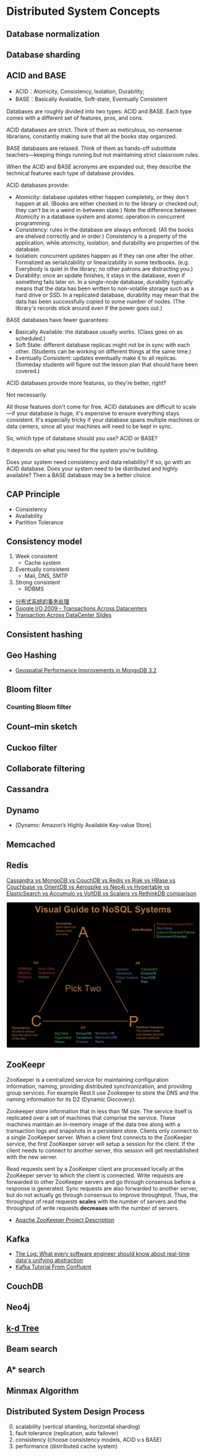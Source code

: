 # Distributed System Concepts

## Database normalization

## Database sharding

## ACID and BASE

* ACID：Atomicity, Consistency, Isolation, Durability;
* BASE：Basically Available, Soft-state, Eventually Consistent

Databases are roughly divided into two types: ACID and BASE. Each type comes
with a different set of features, pros, and cons.

ACID databases are strict. Think of them as meticulous, no-nonsense librarians,
constantly making sure that all the books stay organized.

BASE databases are relaxed. Think of them as hands-off substitute teachers—keeping
things running but not maintaining strict classroom rules.

When the ACID and BASE acronyms are expanded out, they describe the technical
features each type of database provides.

ACID databases provide:

* Atomicity: database updates either happen completely, or they don't happen at
  all. (Books are either checked in to the library or checked out; they can't be
  in a weird in-between state.) Note the difference between Atomicity in a database
  system and atomic operation in concurrent programming.
* Consistency: rules in the database are always enforced. (All the books are
  shelved correctly and in order.) Consistency is a property of the application,
  while atomicity, isolation, and durability are properties of the database.
* Isolation: concurrent updates happen as if they ran one after the other.
  Formalized as serializability or linearizability in some textbooks.
  (e.g. Everybody is quiet in the library; no other patrons are distracting you.)
* Durability: once an update finishes, it stays in the database, even if
  something fails later on. In a single-node database, durability typically means
  that the data has been written to non-volatile storage such as a hard drive or
  SSD. In a replicated database, durability may mean that the data has been
  successfully copied to some number of nodes. (The library's records stick around
  even if the power goes out.)

BASE databases have fewer guarantees:

* Basically Available: the database usually works. (Class goes on as scheduled.)
* Soft State: different database replicas might not be in sync with each other.
  (Students can be working on different things at the same time.)
* Eventually Consistent: updates eventually make it to all replicas. (Someday
  students will figure out the lesson plan that should have been covered.)

ACID databases provide more features, so they're better, right?

Not necessarily.

All those features don't come for free. ACID databases are difficult to scale—if
your database is huge, it's expensive to ensure everything stays consistent.
It's especially tricky if your database spans multiple machines or data centers,
since all your machines will need to be kept in sync.

So, which type of database should you use? ACID or BASE?

It depends on what you need for the system you're building.

Does your system need consistency and data reliability? If so, go with an ACID
database. Does your system need to be distributed and highly available? Then a
BASE database may be a better choice.

## CAP Principle

* Consistency
* Availability
* Partition Tolerance

## Consistency model

1. Week consistent
    * Cache system
2. Eventually consistent
    * Mail, DNS, SMTP
3. Strong consistent
    * RDBMS

* [分布式系统的事务处理](https://coolshell.cn/articles/10910.html)
* [Google I/O 2009 - Transactions Across Datacenters](https://www.youtube.com/watch?v=srOgpXECblk&ab_channel=GoogleDevelopers)
* [Transaction Across DataCenter Slides](http://snarfed.org/transactions_across_datacenters_io.html)

## Consistent hashing

## Geo Hashing

* [Geospatial Performance Improvements in MongoDB 3.2](https://www.mongodb.com/blog/post/geospatial-performance-improvements-in-mongodb-3-2)

## Bloom filter

### Counting Bloom filter

## Count–min sketch

## Cuckoo filter

## Collaborate filtering

## Cassandra

## Dynamo

* [Dynamo: Amazon’s Highly Available Key-value Store]

## Memcached

## Redis

[Cassandra vs MongoDB vs CouchDB vs Redis vs Riak vs HBase vs Couchbase vs OrientDB vs Aerospike vs Neo4j vs Hypertable vs ElasticSearch vs Accumulo vs VoltDB vs Scalaris vs RethinkDB comparison](https://kkovacs.eu/cassandra-vs-mongodb-vs-couchdb-vs-redis)

![DB Systems CAP comparison](./fig/DB-CAP-comparison.png)

## ZooKeepr

ZooKeeper is a centralized service for maintaining configuration information,
naming, providing distributed synchronization, and providing group services. For
example Rest.li use Zookeeper to store the DNS and the naming information for its
D2 (Dynamic Discovery).

Zookeeper store information that in less than 1M size. The service itself is
replicated over a set of machines that comprise the service. These machines
maintain an in-memory image of the data tree along with a transaction logs and
snapshots in a persistent store. Clients only connect to a single ZooKeeper
server. When a client first connects to the ZooKeeper service, the first
ZooKeeper server will setup a session for the client. If the client needs to
connect to another server, this session will get reestablished with the new server.

Read requests sent by a ZooKeeper client are processed locally at the ZooKeeper
server to which the client is connected. Write requests are forwarded to other
ZooKeeper servers and go through consensus before a response is generated. Sync
requests are also forwarded to another server, but do not actually go through
consensus to improve throughtput. Thus, the throughput of read requests **scales**
with the number of servers and the throughput of write requests **decreases**
with the number of servers.

* [Apache ZooKeeper Project Description](https://cwiki.apache.org/confluence/display/ZOOKEEPER/ProjectDescription)

## Kafka

* [The Log: What every software engineer should know about real-time data's unifying abstraction](https://engineering.linkedin.com/distributed-systems/log-what-every-software-engineer-should-know-about-real-time-datas-unifying)
* [Kafka Tutorial From Confluent](https://kafka-tutorials.confluent.io/)

## CouchDB

## Neo4j

## [k-d Tree](https://en.wikipedia.org/wiki/K-d_tree)

## Beam search

## A* search

## Minmax Algorithm

## Distributed System Design Process

0. scalability (vertical sharding, horizontal sharding)
1. fault tolerance (replication, auto failover)
2. consistency (choose consistency models, ACID v.s BASE)
3. performance (distributed cache system)
